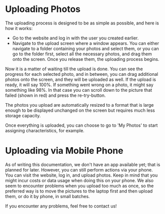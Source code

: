 # Uploading Photos

The uploading process is designed to be as simple as possible, and here is how it works:

- Go to the website and log in with the user you created earlier.
- Navigate to the upload screen where a window appears. You can either navigate to a folder containing your photos and select them, or you can go to the folder first, select all the necessary photos, and drag them onto the screen. Once you release them, the uploading process begins.

Now it is a matter of waiting till the upload is done. You can see the progress for each selected photo, and in between, you can drag additional photos onto the screen, and they will be uploaded as well.
If the upload is ready, it will say 100%. If something went wrong on a photo, it might say something like 98%. In that case you can scroll down to the picture that failed (shown in red) and press the re-try-button.

The photos you upload are automatically resized to a format that is large enough to be displayed unchanged on the screen but requires much less storage capacity.

Once everything is uploaded, you can choose to go to 'My Photos' to start assigning characteristics, for example.

# Uploading via Mobile Phone

As of writing this documentation, we don't have an app available yet; that is planned for later. However, you can still perform actions via your phone. You can visit the website, log in, and upload photos. Keep in mind that you might incur costs or data usage when doing this on your phone. We also seem to encounter problems when you upload too much as once, so the preferred way is to move the pictures to the laptop first and then upload them, or do it by phone, in small batches.

If you encounter any problems, feel free to contact us!
